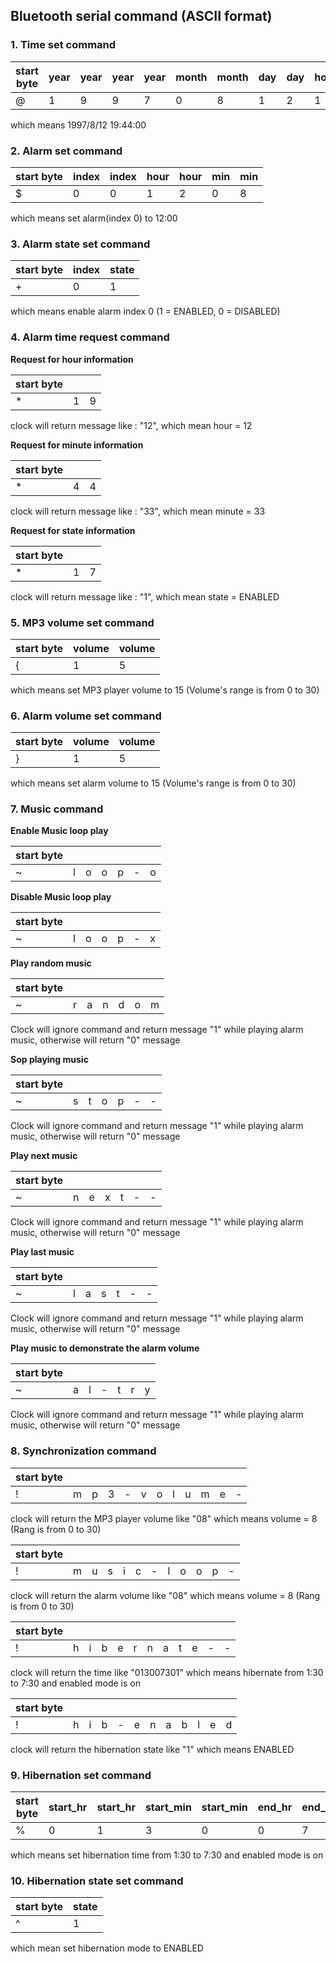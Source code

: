 ## Bluetooth serial command (ASCII format)

### 1. Time set command

| start byte | year | year | year | year | month | month | day | day | hour | hour | min | min | sec | sec |
|------------|-------|-------|-------|-------|--------|--------|------|------|-------|-------|---------|---------|---------|---------|
| @          | 1     | 9     | 9     | 7     | 0      | 8      | 1    | 2    | 1     | 9     | 4       | 4       | 0       | 0       |

which means 1997/8/12 19:44:00

### 2. Alarm  set command

| start byte | index | index | hour | hour | min | min |
|------------|-------|-------|------|------|-----|-----|
| $          | 0     | 0     | 1    | 2    | 0   | 8   |

which means set alarm(index 0) to 12:00

### 3. Alarm state set command

| start byte | index | state |
|------------|-------|-------|
| +          | 0     | 1     |

which means enable alarm index 0 (1 = ENABLED, 0 = DISABLED)

### 4. Alarm time request command

**Request for hour information**

| start byte |   |   |
|------------|---|---|
| *          | 1 | 9 |

clock will return message like : "12", which mean hour = 12

**Request for minute information**

| start byte |   |   |
|------------|---|---|
| *          | 4 | 4 |

clock will return message like : "33", which mean minute = 33

**Request for state information**

| start byte |   |   |
|------------|---|---|
| *          | 1 | 7 |

clock will return message like : "1", which mean state = ENABLED

### 5. MP3 volume set command

| start byte | volume | volume |
|------------|--------|--------|
| {          | 1      | 5      |

which means set MP3 player volume to 15 (Volume's range is from 0 to 30)

### 6. Alarm volume set command

| start byte | volume | volume |
|------------|--------|--------|
| }          | 1      | 5      |

which means set alarm volume to 15 (Volume's range is from 0 to 30)

### 7. Music command

**Enable Music loop play**

| start byte |   |   |   |   |   |   |
|------------|---|---|---|---|---|---|
| ~          | l | o | o | p | - | o |

**Disable Music loop play**

| start byte |   |   |   |   |   |   |
|------------|---|---|---|---|---|---|
| ~          | l | o | o | p | - | x |

**Play random music**

| start byte |   |   |   |   |   |   |
|------------|---|---|---|---|---|---|
| ~          | r | a | n | d | o | m |

Clock will ignore command and return message "1" while playing alarm music, otherwise will return "0" message

**Sop playing music**

| start byte |   |   |   |   |   |   |
|------------|---|---|---|---|---|---|
| ~          | s | t | o | p | - | - |

Clock will ignore command and return message "1" while playing alarm music, otherwise will return "0" message 

**Play next music**

| start byte |   |   |   |   |   |   |
|------------|---|---|---|---|---|---|
| ~          | n | e | x | t | - | - |

Clock will ignore command and return message "1" while playing alarm music, otherwise will return "0" message

**Play last music**

| start byte |   |   |   |   |   |   |
|------------|---|---|---|---|---|---|
| ~          | l | a | s | t | - | - |

Clock will ignore command and return message "1" while playing alarm music, otherwise will return "0" message

**Play music to demonstrate the alarm volume**

| start byte |   |   |   |   |   |   |
|------------|---|---|---|---|---|---|
| ~          | a | l | - | t | r | y |

Clock will ignore command and return message "1" while playing alarm music, otherwise will return "0" message

### 8. Synchronization command

| start byte |   |   |   |   |   |   |   |   |   |   |   |
|------------|---|---|---|---|---|---|---|---|---|---|---|
| !          | m | p | 3 | - | v | o | l | u | m | e | - |

clock will return the MP3 player volume like "08" which means volume = 8 (Rang is from 0 to 30)

| start byte |   |   |   |   |   |   |   |   |   |   |   |
|------------|---|---|---|---|---|---|---|---|---|---|---|
| !          | m | u | s | i | c | - | l | o | o | p | - |

clock will return the alarm volume like "08" which means volume = 8 (Rang is from 0 to 30)

| start byte |   |   |   |   |   |   |   |   |   |   |   |
|------------|---|---|---|---|---|---|---|---|---|---|---|
| !          | h | i | b | e | r | n | a | t | e | - | - |

clock will return the time like "013007301" which means hibernate from 1:30 to 7:30 and enabled mode is on

| start byte |   |   |   |   |   |   |   |   |   |   |   |
|------------|---|---|---|---|---|---|---|---|---|---|---|
| !          | h | i | b | - | e | n | a | b | l | e | d |

clock will return the hibernation state like "1" which means ENABLED

### 9. Hibernation set command

| start byte | start_hr | start_hr | start_min | start_min | end_hr | end_hr | end_min | end_min | state |
|------------|----------|----------|-----------|-----------|--------|--------|---------|---------|-------|
| %          | 0        | 1        | 3         | 0         | 0      | 7      | 3       | 0       | 1     |

which means set hibernation time from 1:30 to 7:30 and enabled mode is on

### 10. Hibernation state set command

| start byte | state |
|------------|-------|
| ^          | 1     |

which mean set hibernation mode to ENABLED
